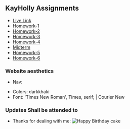 ## KayHolly Assignments

* [Live Link](https://KayHolly.github.io/sp25-n220/)
* [Homework-1](https://KayHolly.github.io/sp25-n220/Homework-1/) 
* [Homework-2](https://KayHolly.github.io/sp25-n220/Homework-2/) 
* [Homework-3](https://KayHolly.github.io/sp25-n220/Homework-3/) 
* [Homework-4](https://KayHolly.github.io/sp25-n220/Homework-4/) 
* [Midterm](https://KayHolly.github.io/sp25-n220/Midterm/)
* [Homework-5](https://KayHolly.github.io/sp25-n220/Homework-5/) 
* [Homework-6](https://KayHolly.github.io/sp25-n220/Homework-6/) 
### Website aesthetics 
* Nav:
- Colors: darkkhaki
- Font: 'Times New Roman', Times, serif; | Courier New
 ### Updates Shall be attended to
* Thanks for dealing with me:
![Happy Birthday cake](https://media3.giphy.com/media/v1.Y2lkPTc5MGI3NjExa2IyeDg5eXI5dmMyMWIzbmNiZGZkcmNlcm91eGd6cjk4ZjF0bDdvMyZlcD12MV9pbnRlcm5hbF9naWZfYnlfaWQmY3Q9Zw/wGKrkvHxZT6PVpw635/giphy.gif)

